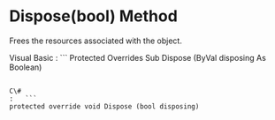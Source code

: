 <!-- loio3c0f377f6c5f10149b55f049708a21ff -->

# Dispose\(bool\) Method

Frees the resources associated with the object.



Visual Basic
:   ```
Protected Overrides Sub Dispose (ByVal disposing As Boolean)
```

C\#
:   ```
protected override void Dispose (bool disposing)
```

